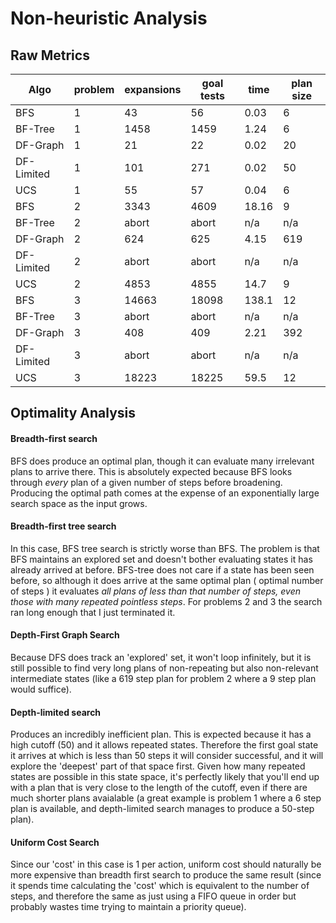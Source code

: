 # Non-heuristic Analysis

## Raw Metrics
| Algo       | problem | expansions | goal tests | time  | plan size |
| ----       | ------- | ---------- | ---------- | ----- | --------- |
| BFS        | 1       | 43         | 56         | 0.03  | 6         |
| BF-Tree    | 1       | 1458       | 1459       | 1.24  | 6         |
| DF-Graph   | 1       | 21         | 22         | 0.02  | 20        |
| DF-Limited | 1       | 101        | 271        | 0.02  | 50        |
| UCS        | 1       | 55         | 57         | 0.04  | 6         |
| BFS        | 2       | 3343       | 4609       | 18.16 | 9         |
| BF-Tree    | 2       | abort      | abort      | n/a   | n/a       |
| DF-Graph   | 2       | 624        | 625        | 4.15  | 619       |
| DF-Limited | 2       | abort      | abort      | n/a   | n/a       |
| UCS        | 2       | 4853       | 4855       | 14.7  | 9         |
| BFS        | 3       | 14663      | 18098      | 138.1 | 12        |
| BF-Tree    | 3       | abort      | abort      | n/a   | n/a       |
| DF-Graph   | 3       | 408        | 409        | 2.21  | 392       |
| DF-Limited | 3       | abort      | abort      | n/a   | n/a       |
| UCS        | 3       | 18223      | 18225      | 59.5  | 12        |

## Optimality Analysis

#### Breadth-first search

BFS does produce an optimal plan, though it can evaluate many irrelevant plans to arrive there.  This is
absolutely expected because BFS looks through *every* plan
of a given number of steps before broadening.  Producing
the optimal path comes at the expense of an exponentially
large search space as the input grows.

#### Breadth-first tree search

In this case, BFS tree search is strictly worse than BFS.
The problem is that BFS maintains an explored set and
doesn't bother evaluating states it has already arrived at
before.  BFS-tree does not care if a state has been seen before,
so although it does arrive at the same optimal plan (
 optimal number of steps ) it evaluates *all plans of less than
 that number of steps, even those with many repeated pointless
 steps*.  For problems 2 and 3 the search ran long enough that I just
 terminated it.

#### Depth-First Graph Search

Because DFS does track an 'explored' set, it won't loop infinitely, but it is
still possible to find very long plans of non-repeating but also non-relevant
intermediate states (like a 619 step plan for problem 2 where a 9 step
  plan would suffice).

#### Depth-limited search

Produces an incredibly inefficient plan.  This is expected
because it has a high cutoff (50) and it allows repeated states.
Therefore the first goal state it arrives at which is less than
50 steps it will consider successful, and it will explore the
'deepest' part of that space first. Given how many repeated
states are possible in this state space, it's perfectly likely
that you'll end up with a plan that is very close to the length
of the cutoff, even if there are much shorter plans avaialable
(a great example is problem 1 where a 6 step plan is available,
  and depth-limited search manages to produce a 50-step plan).

#### Uniform Cost Search

Since our 'cost' in this case is 1 per action, uniform cost should naturally
be more expensive than breadth first search to produce the same result
(since it spends time calculating the 'cost' which is equivalent to the number
of steps, and therefore the same as just using a FIFO queue in order but probably
wastes time trying to maintain a priority queue).
